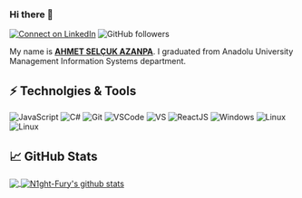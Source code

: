 ### Hi there 👋

[![Connect on LinkedIn](https://img.shields.io/badge/--linkedin?label=LinkedIn&logo=LinkedIn&style=social)](https://www.linkedin.com/in/ahmet-selçuk-a-628a74165/)
![GitHub followers](https://img.shields.io/github/followers/ahmetazanpa?style=social)

My name is **[AHMET SELÇUK AZANPA](https://www.linkedin.com/in/ahmet-selçuk-a-628a74165/)**. I graduated from Anadolu University Management Information Systems department. 

## ⚡ Technolgies & Tools
![JavaScript](https://img.icons8.com/color/30/javascript.png)
![C#](https://img.icons8.com/color/30/c-sharp-logo.png)
![Git](https://img.icons8.com/ios-filled/30/git.png)
![VSCode](https://img.icons8.com/color/30/visual-studio-code-2019.png)
![VS](https://img.icons8.com/color/30/visual-studio.png)
![ReactJS](https://img.icons8.com/color/30/react-native.png)
![Windows](https://img.icons8.com/color/30/windows-10.png)
![Linux](https://img.icons8.com/color/30/linux.png)
![Linux](https://img.icons8.com/color/30/proxmox.png)


## 📈 GitHub Stats

<a href="https://github.com/ahmetazanpa/ahmetazanpa">
  <img align="center" src="https://github-readme-stats.vercel.app/api/top-langs/?username=ahmetazanpa&hide=shell,java,css,objective-c,ruby,html,starlark&theme=dark&hide_langs_below=1" />
</a>
<a href="https://github.com/ahmetazanpa/ahmetazanpa">
  <img align="center" src="https://github-readme-stats.vercel.app/api?username=ahmetazanpa&show_icons=true&theme=radical&line_height=27&title_color=fff&icon_color=79ff97&text_color=9f9f9f&bg_color=151515" alt="N1ght-Fury's github stats" />
</a>

